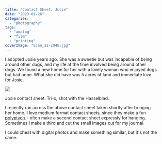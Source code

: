 ```yaml
---
title: "Contact Sheet: Josie"
date: "2023-01-26"
categories:
  - "photography"
tags:
  - "analog"
  - "film"
  - "printing"
coverImage: "Scan_22-2048.jpg"
---
```


I adopted Josie years ago. She was a sweetie but was incapable of being around other dogs, and my life at the time involved being around other dogs. We found a new home for her with a lovely woman who enjoyed dogs but had none. What she did have was 5 acres of land and immediate love for Josie.

![](/img/2023/Scan_22-2048-1024x822.jpg)

Josie contact sheet. Tri-x, shot with the Hasselblad.

I recently ran across the above contact sheet taken shortly after bringing her home. I love medium format contact sheets, since they make a fun [polyptych](https://en.wikipedia.org/wiki/Polyptych). I often make a second contact sheet expressly for hanging. Sometimes I make a third and cut the small images out for my journal.

I could cheat with digital photos and make something similar, but it's not the same.
